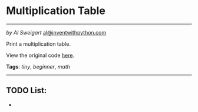 # Multiplication Table
___
_by Al Sweigart_ al@inventwithpython.com

Print a multiplication table.

View the original code [here](https://nostarch.com/big-book-small-python-projects).

**Tags**: _tiny_, _beginner_, _math_

___

## TODO List:

* 